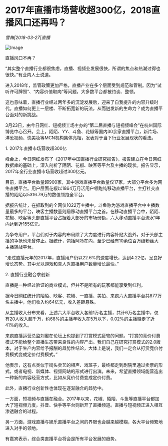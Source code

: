 # 2017年直播市场营收超300亿，2018直播风口还再吗？

*雪梅|2018-03-27|直播*

![Image](http://p2.pstatp.com/large/pgc-image/1522126739568652b18c08b)

直播风口不再？

“其实整个直播行业都很焦虑，直播、视频业发展很快，所谓的焦点和热潮过得也很快。”有业内人士说道。

进入2018年，监管政策更加严格，直播产业在多个层面受到规范和管制。因为“试听许可牌照”、“内容价值取向”等问题，大多数平台都被约谈、整顿。

这也意味着，直播行业经过两年多的沉淀发展后，迎来了自我提升的内容升级时代。直播如何更上一层楼、不断拓宽新的玩法，从而迸发新的生命力？成为直播平台面对的新挑战。

3月23日，由今日网红、短视频工场主办的“第二届直播与短视频峰会”在杭州国际博览中心召开。会上，陌陌、YY、斗鱼、花椒等国内30余家直播平台，新片场、洋葱视频、快美妆等MCN机构集体亮相，发表对于当下行业发展现状的看法。

1. 2017年直播市场营收超300亿

峰会上，今日网红发布了《2017年中国直播行业研究报告》，报告建立在今日网红数据库的基础上，深入剖析了陌陌、花椒、映客等平台及主播的现状。报告显示，2017年全行业直播市场营收超过300亿元。

目前，直播平台数量超900家，其中游戏直播平台数量仅17家，大部分平台多为网络直播平台。用户层面花椒以1864万月活用户领跑纯移动直播平台，主打社交直播的陌陌以5316.79万的数值领跑全平台。

据报告统计，在抓取到的全网仅1022万主播中，斗鱼称为游戏直播平台中主播数量最多的平台，映客主播数量则居移动直播平台之首。在移动直播平台中，陌陌、花椒、映客等头部直播平台占据着大部分的市场份额，六大移动直播平台流水1年内达到近155亿元。

为争夺用户，平台们对于内容的布局除了大力度进行内容补贴大战外，对于头部主播的争抢也未曾停止。据统计，包括阿冷在内，至少已经有10余位百万级粉丝大主播转战平台。

“走过直播元年的2017年，直播用户仍以22.6%的速度增长，达到4.22亿，呈良好增长态势。其中尤以游戏和真人秀直播用户数量增长最快。”

2. 直播行业融合求创新

直播是一种经过验证的商业模式，但并不是所有的玩家都能享受到红利。

据今日网红统计的陌陌、映客、花椒、一直播、美拍、来疯六大直播平台共877万名主播中，他们收入约64亿元，收入差距悬殊。

从主播收入分布来看，上述六大平台收入各前1万名主播，共计6万名主播中，仅有20人收入超千万，约68%的主播年收入在5万以下，0.02%的主播赚走了近41%的收入。

来疯直播运营总监刘蜜在论坛上也提到了打赏模式疲软的问题。“打赏的竞价付费模式不能给整个直播生态带来良性的内容产出。我们自己在研究打赏模式的2.0版本，对于生产内容给予报酬的趋势性结论，大体上是说，我们一定会从打赏竞价付费模式变成定价付费模式。”

他表示，这有点类似于街头卖艺的相声、戏班子，最终都走到剧院里通过卖票的形式，或者电视、新媒体、视频网站的形式进行出演。未来，希望直播领域能营造出一种新的内容经营方式，比如从竞价付费变成定价付费。

此外，直播行业创新性也体现在逐渐融合的趋势中。

一方面，短视频与直播在融合。2017年以来，花椒、陌陌、斗鱼等直播平台都加大了短视频力度，抖音、快手等平台则新开了直播频道。直播与短视频正进入相互渗透融合的过程。

另一方面，游戏直播与娱乐直播平台之间的界限也会越来越模糊，各大平台频繁地进入对手的领地。

有嘉宾表示，综合类直播平台将会是所有平台发展的趋势。

